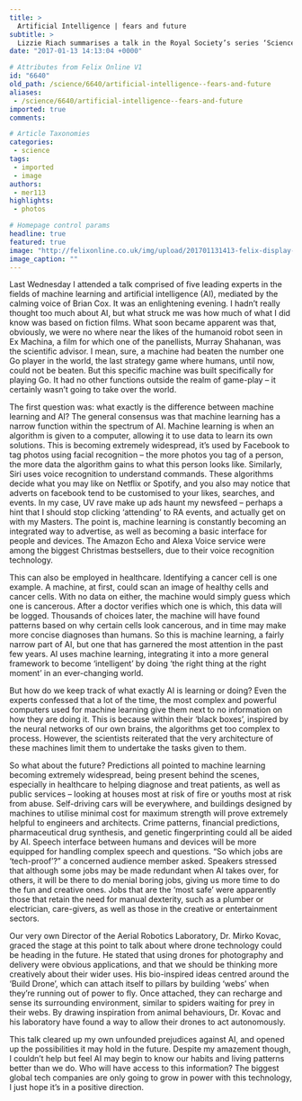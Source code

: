 ```yaml
---
title: >
  Artificial Intelligence | fears and future
subtitle: >
  Lizzie Riach summarises a talk in the Royal Society’s series ‘Science Matters’ on the direction of where artificial intelligence is heading, and why there’s no need to be scared of it taking over the world...yet.
date: "2017-01-13 14:13:04 +0000"

# Attributes from Felix Online V1
id: "6640"
old_path: /science/6640/artificial-intelligence--fears-and-future
aliases:
 - /science/6640/artificial-intelligence--fears-and-future
imported: true
comments:

# Article Taxonomies
categories:
 - science
tags:
 - imported
 - image
authors:
 - mer113
highlights:
 - photos

# Homepage control params
headline: true
featured: true
image: "http://felixonline.co.uk/img/upload/201701131413-felix-display-dummy-915135_1920.jpg"
image_caption: ""
---
```


Last Wednesday I attended a talk comprised of five leading experts in the fields of machine learning and artificial intelligence (AI), mediated by the calming voice of Brian Cox. It was an enlightening evening. I hadn’t really thought too much about AI, but what struck me was how much of what I did know was based on fiction films. What soon became apparent was that, obviously, we were no where near the likes of the humanoid robot seen in Ex Machina, a film for which one of the panellists, Murray Shahanan, was the scientific advisor. I mean, sure, a machine had beaten the number one Go player in the world, the last strategy game where humans, until now, could not be beaten. But this specific machine was built specifically for playing Go. It had no other functions outside the realm of game-play – it certainly wasn’t going to take over the world.

The first question was: what exactly is the difference between machine learning and AI?  The general consensus was that machine learning has a narrow function within the spectrum of AI. Machine learning is when an algorithm is given to a computer, allowing it to use data to learn its own solutions. This is becoming extremely widespread, it’s used by Facebook to tag photos using facial recognition – the more photos you tag of a person, the more data the algorithm gains to what this person looks like. Similarly, Siri uses voice recognition to understand commands. These algorithms decide what you may like on Netflix or Spotify, and you also may notice that adverts on facebook tend to be customised to your likes, searches, and events. In my case, UV rave make up ads haunt my newsfeed – perhaps a hint that I should stop clicking ‘attending’ to RA events, and actually get on with my Masters. The point is, machine learning is constantly becoming an integrated way to advertise, as well as becoming a basic interface for people and devices.  The Amazon Echo and Alexa Voice service were among the biggest Christmas bestsellers, due to their voice recognition technology.

This can also be employed in healthcare. Identifying a cancer cell is one example. A machine, at first, could scan an image of healthy cells and cancer cells. With no data on either, the machine would simply guess which one is cancerous. After a doctor verifies which one is which, this data will be logged. Thousands of choices later, the machine will have found patterns based on why certain cells look cancerous, and in time may make more concise diagnoses than humans. So this is machine learning, a fairly narrow part of AI, but one that has garnered the most attention in the past few years. AI uses machine learning, integrating it into a more general framework to become ‘intelligent’ by doing ‘the right thing at the right moment’ in an ever-changing world.

But how do we keep track of what exactly AI is learning or doing? Even the experts confessed that a lot of the time, the most complex and powerful computers used for machine learning give them next to no information on how they are doing it. This is because within their ‘black boxes’, inspired by the neural networks of our own brains, the algorithms get too complex to process. However, the scientists reiterated that the very architecture of these machines limit them to undertake the tasks given to them.

So what about the future? Predictions all pointed to machine learning becoming extremely widespread, being present behind the scenes, especially in healthcare to helping diagnose and treat patients, as well as public services – looking at houses most at risk of fire or youths most at risk from abuse. Self-driving cars will be everywhere, and buildings designed by machines to utilise minimal cost for maximum strength will prove extremely helpful to engineers and architects. Crime patterns, financial predictions, pharmaceutical drug synthesis, and genetic fingerprinting could all be aided by AI. Speech interface between humans and devices will be more equipped for handling complex speech and questions. “So which jobs are ‘tech-proof’?” a concerned audience member asked. Speakers stressed that although some jobs may be made redundant when AI takes over, for others, it will be there to do menial boring jobs, giving us more time to do the fun and creative ones. Jobs that are the ‘most safe’ were apparently those that retain the need for manual dexterity, such as a plumber or electrician, care-givers, as well as those in the creative or entertainment sectors.

Our very own Director of the Aerial Robotics Laboratory, Dr. Mirko Kovac, graced the stage at this point to talk about where drone technology could be heading in the future. He stated that using drones for photography and delivery were obvious applications, and that we should be thinking more creatively about their wider uses. His bio-inspired ideas centred around the ‘Build Drone’, which can attach itself to pillars by building ‘webs’ when they’re running out of power to fly. Once attached, they can recharge and sense its surrounding environment, similar to spiders waiting for prey in their webs. By drawing inspiration from animal behaviours, Dr. Kovac and his laboratory have found a way to allow their drones to act autonomously.

This talk cleared up my own unfounded prejudices against AI, and opened up the possibilities it may hold in the future. Despite my amazement though, I couldn’t help but feel AI may begin to know our habits and living patterns better than we do. Who will have access to this information? The biggest global tech companies are only going to grow in power with this technology, I just hope it’s in a positive direction.
